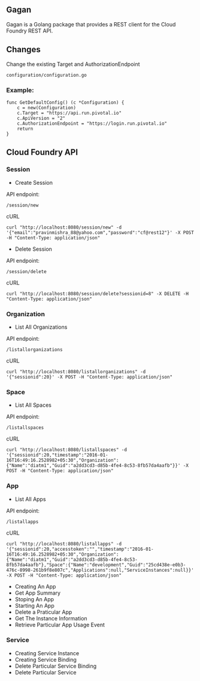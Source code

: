 ## Gagan

Gagan is a Golang package that provides a REST client for the Cloud Foundry REST API.

## Changes

Change the existing Target and AuthorizationEndpoint 

    configuration/configuration.go

### Example:

    func GetDefaultConfig() (c *Configuration) {
        c = new(Configuration)
        c.Target = "https://api.run.pivotal.io"
        c.ApiVersion = "2"
        c.AuthorizationEndpoint = "https://login.run.pivotal.io"
        return
    }

## Cloud Foundry API

### Session

* Create Session
 
API endpoint:

    /session/new

cURL

    curl "http://localhost:8080/session/new" -d '{"email":"pravinmishra_88@yahoo.com","password":"cf@rest12"}' -X POST -H "Content-Type: application/json"

* Delete Session

API endpoint:

    /session/delete

cURL

    curl "http://localhost:8080/session/delete?sessionid=8" -X DELETE -H "Content-Type: application/json"



### Organization

* List All Organizations

API endpoint:

    /listallorganizations

cURL

    curl "http://localhost:8080/listallorganizations" -d '{"sessionid":20}' -X POST -H "Content-Type: application/json"

### Space

* List All Spaces
 
API endpoint:

    /listallspaces

cURL

    curl "http://localhost:8080/listallspaces" -d '{"sessionid":20,"timestamp":"2016-01-16T16:49:16.2528982+05:30","Organization":{"Name":"diatm1","Guid":"a2dd3cd3-d85b-4fe4-8c53-8fb57da4aafb"}}' -X POST -H "Content-Type: application/json"

### App

* List All Apps

API endpoint:

    /listallapps

cURL

    curl "http://localhost:8080/listallapps" -d '{"sessionid":20,"accesstoken":"","timestamp":"2016-01-16T16:49:16.2528982+05:30","Organization":{"Name":"diatm1","Guid":"a2dd3cd3-d85b-4fe4-8c53-8fb57da4aafb"},"Space":{"Name":"development","Guid":"25cd438e-e0b3-476c-8998-261b9f8e807c","Applications":null,"ServiceInstances":null}}' -X POST -H "Content-Type: application/json"

* Creating An App
* Get App Summary
* Stoping An App
* Starting An App
* Delete a Praticular App
* Get The Instance Information
* Retrieve Particular App Usage Event

### Service

* Creating Service Instance
* Creating Service Binding
* Delete Particular Service Binding
* Delete Particular Service

